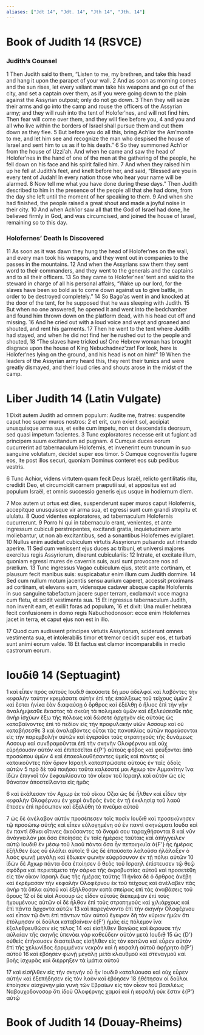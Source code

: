 ```yaml
---
aliases: ["Jdt 14", "Jdt. 14", "Jth 14", "Jth. 14"]
---
```



# Book of Judith 14 (RSVCE)

### Judith’s Counsel
1 Then Judith said to them, “Listen to me, my brethren, and take this head and hang it upon the parapet of your wall.
2 And as soon as morning comes and the sun rises, let every valiant man take his weapons and go out of the city, and set a captain over them, as if you were going down to the plain against the Assyrian outpost; only do not go down.
3 Then they will seize their arms and go into the camp and rouse the officers of the Assyrian army; and they will rush into the tent of Holoferʹnes, and will not find him. Then fear will come over them, and they will flee before you,
4 and you and all who live within the borders of Israel shall pursue them and cut them down as they flee.
5 But before you do all this, bring Achʹior the Amʹmonite to me, and let him see and recognize the man who despised the house of Israel and sent him to us as if to his death.”
6 So they summoned Achʹior from the house of Uzziʹah. And when he came and saw the head of Holoferʹnes in the hand of one of the men at the gathering of the people, he fell down on his face and his spirit failed him.
7 And when they raised him up he fell at Judith’s feet, and knelt before her, and said, “Blessed are you in every tent of Judah! In every nation those who hear your name will be alarmed.
8 Now tell me what you have done during these days.” Then Judith described to him in the presence of the people all that she had done, from the day she left until the moment of her speaking to them.
9 And when she had finished, the people raised a great shout and made a joyful noise in their city.
10 And when Achʹior saw all that the God of Israel had done, he believed firmly in God, and was circumcised, and joined the house of Israel, remaining so to this day.
### Holofernes’ Death Is Discovered
11 As soon as it was dawn they hung the head of Holoferʹnes on the wall, and every man took his weapons, and they went out in companies to the passes in the mountains.
12 And when the Assyrians saw them they sent word to their commanders, and they went to the generals and the captains and to all their officers.
13 So they came to Holoferʹnes’ tent and said to the steward in charge of all his personal affairs, “Wake up our lord, for the slaves have been so bold as to come down against us to give battle, in order to be destroyed completely.”
14 So Bagoʹas went in and knocked at the door of the tent, for he supposed that he was sleeping with Judith.
15 But when no one answered, he opened it and went into the bedchamber and found him thrown down on the platform dead, with his head cut off and missing.
16 And he cried out with a loud voice and wept and groaned and shouted, and rent his garments.
17 Then he went to the tent where Judith had stayed, and when he did not find her he rushed out to the people and shouted,
18 “The slaves have tricked us! One Hebrew woman has brought disgrace upon the house of King Nebuchadnezʹzar! For look, here is Holoferʹnes lying on the ground, and his head is not on him!”
19 When the leaders of the Assyrian army heard this, they rent their tunics and were greatly dismayed, and their loud cries and shouts arose in the midst of the camp.


# Liber Judith 14 (Latin Vulgate)

1 Dixit autem Judith ad omnem populum: Audite me, fratres: suspendite caput hoc super muros nostros:
2 et erit, cum exierit sol, accipiat unusquisque arma sua, et exite cum impetu, non ut descendatis deorsum, sed quasi impetum facientes.
3 Tunc exploratores necesse erit ut fugiant ad principem suum excitandum ad pugnam.
4 Cumque duces eorum cucurrerint ad tabernaculum Holofernis, et invenerint eum truncum in suo sanguine volutatum, decidet super eos timor.
5 Cumque cognoveritis fugere eos, ite post illos securi, quoniam Dominus conteret eos sub pedibus vestris.

6 Tunc Achior, videns virtutem quam fecit Deus Israël, relicto gentilitatis ritu, credidit Deo, et circumcidit carnem præputii sui, et appositus est ad populum Israël, et omnis successio generis ejus usque in hodiernum diem.

7 Mox autem ut ortus est dies, suspenderunt super muros caput Holofernis, accepitque unusquisque vir arma sua, et egressi sunt cum grandi strepitu et ululatu.
8 Quod videntes exploratores, ad tabernaculum Holofernis cucurrerunt.
9 Porro hi qui in tabernaculo erant, venientes, et ante ingressum cubiculi perstrepentes, excitandi gratia, inquietudinem arte moliebantur, ut non ab excitantibus, sed a sonantibus Holofernes evigilaret.
10 Nullus enim audebat cubiculum virtutis Assyriorum pulsando aut intrando aperire.
11 Sed cum venissent ejus duces ac tribuni, et universi majores exercitus regis Assyriorum, dixerunt cubiculariis:
12 Intrate, et excitate illum, quoniam egressi mures de cavernis suis, ausi sunt provocare nos ad prælium.
13 Tunc ingressus Vagao cubiculum ejus, stetit ante cortinam, et plausum fecit manibus suis: suspicabatur enim illum cum Judith dormire.
14 Sed cum nullum motum jacentis sensu aurium caperet, accessit proximans ad cortinam, et elevans eam, vidensque cadaver absque capite Holofernis in suo sanguine tabefactum jacere super terram, exclamavit voce magna cum fletu, et scidit vestimenta sua.
15 Et ingressus tabernaculum Judith, non invenit eam, et exiliit foras ad populum,
16 et dixit: Una mulier hebræa fecit confusionem in domo regis Nabuchodonosor: ecce enim Holofernes jacet in terra, et caput ejus non est in illo.

17 Quod cum audissent principes virtutis Assyriorum, sciderunt omnes vestimenta sua, et intolerabilis timor et tremor cecidit super eos, et turbati sunt animi eorum valde.
18 Et factus est clamor incomparabilis in medio castrorum eorum.


# Ιουδίθ 14 (Septuagint)

1 καὶ εἶπεν πρὸς αὐτοὺς Ιουδιθ ἀκούσατε δή μου ἀδελφοί καὶ λαβόντες τὴν κεφαλὴν ταύτην κρεμάσατε αὐτὴν ἐπὶ τῆς ἐπάλξεως τοῦ τείχους ὑμῶν
2 καὶ ἔσται ἡνίκα ἐὰν διαφαύσῃ ὁ ὄρθρος καὶ ἐξέλθῃ ὁ ἥλιος ἐπὶ τὴν γῆν ἀναλήμψεσθε ἕκαστος τὰ σκεύη τὰ πολεμικὰ ὑμῶν καὶ ἐξελεύσεσθε πᾶς ἀνὴρ ἰσχύων ἔξω τῆς πόλεως καὶ δώσετε ἀρχηγὸν εἰς αὐτοὺς ὡς καταβαίνοντες ἐπὶ τὸ πεδίον εἰς τὴν προφυλακὴν υἱῶν Ασσουρ καὶ οὐ καταβήσεσθε
3 καὶ ἀναλαβόντες οὗτοι τὰς πανοπλίας αὐτῶν πορεύσονται εἰς τὴν παρεμβολὴν αὐτῶν καὶ ἐγεροῦσι τοὺς στρατηγοὺς τῆς δυνάμεως Ασσουρ καὶ συνδραμοῦνται ἐπὶ τὴν σκηνὴν Ολοφέρνου καὶ οὐχ εὑρήσουσιν αὐτόν καὶ ἐπιπεσεῖται ἐ{P'} αὐτοὺς φόβος καὶ φεύξονται ἀπὸ προσώπου ὑμῶν
4 καὶ ἐπακολουθήσαντες ὑμεῖς καὶ πάντες οἱ κατοικοῦντες πᾶν ὅριον Ισραηλ καταστρώσατε αὐτοὺς ἐν ταῖς ὁδοῖς αὐτῶν
5 πρὸ δὲ τοῦ ποιῆσαι ταῦτα καλέσατέ μοι Αχιωρ τὸν Αμμανίτην ἵνα ἰδὼν ἐπιγνοῖ τὸν ἐκφαυλίσαντα τὸν οἶκον τοῦ Ισραηλ καὶ αὐτὸν ὡς εἰς θάνατον ἀποστείλαντα εἰς ἡμᾶς

6 καὶ ἐκάλεσαν τὸν Αχιωρ ἐκ τοῦ οἴκου Οζια ὡς δὲ ἦλθεν καὶ εἶδεν τὴν κεφαλὴν Ολοφέρνου ἐν χειρὶ ἀνδρὸς ἑνὸς ἐν τῇ ἐκκλησίᾳ τοῦ λαοῦ ἔπεσεν ἐπὶ πρόσωπον καὶ ἐξελύθη τὸ πνεῦμα αὐτοῦ

7 ὡς δὲ ἀνέλαβον αὐτόν προσέπεσεν τοῖς ποσὶν Ιουδιθ καὶ προσεκύνησεν τῷ προσώπῳ αὐτῆς καὶ εἶπεν εὐλογημένη σὺ ἐν παντὶ σκηνώματι Ιουδα καὶ ἐν παντὶ ἔθνει οἵτινες ἀκούσαντες τὸ ὄνομά σου ταραχθήσονται
8 καὶ νῦν ἀνάγγειλόν μοι ὅσα ἐποίησας ἐν ταῖς ἡμέραις ταύταις καὶ ἀπήγγειλεν αὐτῷ Ιουδιθ ἐν μέσῳ τοῦ λαοῦ πάντα ὅσα ἦν πεποιηκυῖα ἀ{F'} ἧς ἡμέρας ἐξῆλθεν ἕως οὗ ἐλάλει αὐτοῖς
9 ὡς δὲ ἐπαύσατο λαλοῦσα ἠλάλαξεν ὁ λαὸς φωνῇ μεγάλῃ καὶ ἔδωκεν φωνὴν εὐφρόσυνον ἐν τῇ πόλει αὐτῶν
10 ἰδὼν δὲ Αχιωρ πάντα ὅσα ἐποίησεν ὁ θεὸς τοῦ Ισραηλ ἐπίστευσεν τῷ θεῷ σφόδρα καὶ περιετέμετο τὴν σάρκα τῆς ἀκροβυστίας αὐτοῦ καὶ προσετέθη εἰς τὸν οἶκον Ισραηλ ἕως τῆς ἡμέρας ταύτης
11 ἡνίκα δὲ ὁ ὄρθρος ἀνέβη καὶ ἐκρέμασαν τὴν κεφαλὴν Ολοφέρνου ἐκ τοῦ τείχους καὶ ἀνέλαβεν πᾶς ἀνὴρ τὰ ὅπλα αὐτοῦ καὶ ἐξήλθοσαν κατὰ σπείρας ἐπὶ τὰς ἀναβάσεις τοῦ ὄρους
12 οἱ δὲ υἱοὶ Ασσουρ ὡς εἶδον αὐτούς διέπεμψαν ἐπὶ τοὺς ἡγουμένους αὐτῶν οἱ δὲ ἦλθον ἐπὶ τοὺς στρατηγοὺς καὶ χιλιάρχους καὶ ἐπὶ πάντα ἄρχοντα αὐτῶν
13 καὶ παρεγένοντο ἐπὶ τὴν σκηνὴν Ολοφέρνου καὶ εἶπαν τῷ ὄντι ἐπὶ πάντων τῶν αὐτοῦ ἔγειρον δὴ τὸν κύριον ἡμῶν ὅτι ἐτόλμησαν οἱ δοῦλοι καταβαίνειν ἐ{F'} ἡμᾶς εἰς πόλεμον ἵνα ἐξολεθρευθῶσιν εἰς τέλος
14 καὶ εἰσῆλθεν Βαγώας καὶ ἔκρουσε τὴν αὐλαίαν τῆς σκηνῆς ὑπενόει γὰρ καθεύδειν αὐτὸν μετὰ Ιουδιθ
15 ὡς {D'} οὐθεὶς ἐπήκουσεν διαστείλας εἰσῆλθεν εἰς τὸν κοιτῶνα καὶ εὗρεν αὐτὸν ἐπὶ τῆς χελωνίδος ἐρριμμένον νεκρόν καὶ ἡ κεφαλὴ αὐτοῦ ἀφῄρητο ἀ{P'} αὐτοῦ
16 καὶ ἐβόησεν φωνῇ μεγάλῃ μετὰ κλαυθμοῦ καὶ στεναγμοῦ καὶ βοῆς ἰσχυρᾶς καὶ διέρρηξεν τὰ ἱμάτια αὐτοῦ

17 καὶ εἰσῆλθεν εἰς τὴν σκηνήν οὗ ἦν Ιουδιθ καταλύουσα καὶ οὐχ εὗρεν αὐτήν καὶ ἐξεπήδησεν εἰς τὸν λαὸν καὶ ἐβόησεν
18 ἠθέτησαν οἱ δοῦλοι ἐποίησεν αἰσχύνην μία γυνὴ τῶν Εβραίων εἰς τὸν οἶκον τοῦ βασιλέως Ναβουχοδονοσορ ὅτι ἰδοὺ Ολοφέρνης χαμαί καὶ ἡ κεφαλὴ οὐκ ἔστιν ἐ{P'} αὐτῷ


# Book of Judith 14 (Douay-Rheims)

